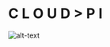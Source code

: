 # C L O U D > P I

![alt-text](https://cdn.discordapp.com/attachments/503559053868269598/864987933140320256/unknown.png)
